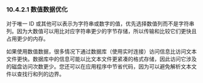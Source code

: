 ### 10.4.2.1 数值数据优化

对于唯一 ID 或其他可以表示为字符串或数字的值，优先选择数值列而不是字符串列。因为大数值可以用比对应字符串更少的字节存储，所以传输和比较它们更快且占用更少的内存。

如果使用数值数据，很多情况下通过数据库（使用实时连接）访问信息比访问文本文件更快。数据库中的信息可能以比文本文件更紧凑的格式存储，因此访问它涉及的磁盘访问次数更少。您还可以在应用程序中节省代码，因为可以避免解析文本文件以查找行和列的边界。